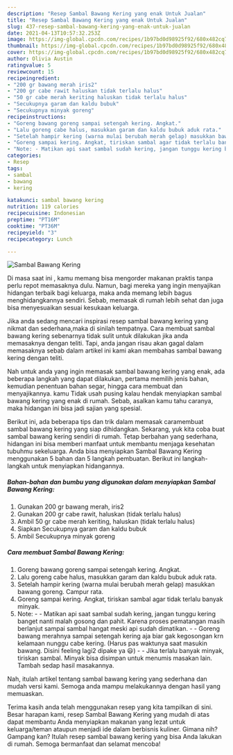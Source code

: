 ```yaml
---
description: "Resep Sambal Bawang Kering yang enak Untuk Jualan"
title: "Resep Sambal Bawang Kering yang enak Untuk Jualan"
slug: 437-resep-sambal-bawang-kering-yang-enak-untuk-jualan
date: 2021-04-13T10:57:32.253Z
image: https://img-global.cpcdn.com/recipes/1b97bd0d98925f92/680x482cq70/sambal-bawang-kering-foto-resep-utama.jpg
thumbnail: https://img-global.cpcdn.com/recipes/1b97bd0d98925f92/680x482cq70/sambal-bawang-kering-foto-resep-utama.jpg
cover: https://img-global.cpcdn.com/recipes/1b97bd0d98925f92/680x482cq70/sambal-bawang-kering-foto-resep-utama.jpg
author: Olivia Austin
ratingvalue: 5
reviewcount: 15
recipeingredient:
- "200 gr bawang merah iris2"
- "200 gr cabe rawit haluskan tidak terlalu halus"
- "50 gr cabe merah keriting haluskan tidak terlalu halus"
- "Secukupnya garam dan kaldu bubuk"
- "Secukupnya minyak goreng"
recipeinstructions:
- "Goreng bawang goreng sampai setengah kering. Angkat."
- "Lalu goreng cabe halus, masukkan garam dan kaldu bubuk aduk rata."
- "Setelah hampir kering (warna mulai berubah merah gelap) masukkan bawang goreng. Campur rata."
- "Goreng sampai kering. Angkat, tiriskan sambal agar tidak terlalu banyak minyak."
- "Note: - Matikan api saat sambal sudah kering, jangan tunggu kering banget nanti malah gosong dan pahit. Karena proses pematangan masih berlanjut sampai sambal hangat meski api sudah dimatikan. - Goreng bawang merahnya sampai setengah kering aja biar gak kegosongan krn kelamaan nunggu cabe kering. (Harus pas waktunya saat masukin bawang. Disini feeling lagi2 dipake ya 😃) - Jika terlalu banyak minyak, tiriskan sambal. Minyak bisa disimpan untuk menumis masakan lain. Tambah sedap hasil masakannya."
categories:
- Resep
tags:
- sambal
- bawang
- kering

katakunci: sambal bawang kering 
nutrition: 119 calories
recipecuisine: Indonesian
preptime: "PT16M"
cooktime: "PT36M"
recipeyield: "3"
recipecategory: Lunch

---
```



![Sambal Bawang Kering](https://img-global.cpcdn.com/recipes/1b97bd0d98925f92/680x482cq70/sambal-bawang-kering-foto-resep-utama.jpg)

Di masa  saat ini , kamu memang bisa mengorder makanan praktis tanpa perlu repot memasaknya dulu. Namun, bagi mereka yang ingin menyajikan hidangan terbaik bagi keluarga, maka anda memang lebih bagus menghidangkannya sendiri. Sebab, memasak di rumah lebih sehat dan juga bisa menyesuaikan sesuai kesukaan keluarga.

Jika anda sedang mencari inspirasi resep sambal bawang kering yang nikmat dan sederhana,maka di sinilah tempatnya. Cara membuat sambal bawang kering  sebenarnya tidak sulit untuk dilakukan jika anda memasaknya dengan teliti. Tapi, anda jangan risau akan gagal dalam memasaknya 
sebab dalam artikel ini kami akan membahas sambal bawang kering dengan teliti.  



Nah untuk anda yang ingin memasak sambal bawang kering yang enak, ada beberapa langkah yang dapat dilakukan, pertama memilih jenis bahan, kemudian penentuan bahan segar, hingga cara membuat dan menyajikannya. kamu Tidak usah pusing kalau hendak menyiapkan sambal bawang kering yang enak di rumah. Sebab, asalkan kamu  tahu caranya, maka hidangan ini bisa jadi sajian yang spesial.

Berikut ini, ada beberapa tips dan trik dalam memasak caramembuat sambal bawang kering yang siap dihidangkan. Sekarang, yuk kita coba buat sambal bawang kering sendiri di rumah. Tetap berbahan yang sederhana, hidangan ini bisa memberi manfaat untuk membantu menjaga kesehatan tubuhmu sekeluarga. Anda bisa menyiapkan Sambal Bawang Kering menggunakan 5 bahan dan 5 langkah pembuatan. Berikut ini langkah-langkah untuk menyiapkan hidangannya.

<!--inarticleads1-->

##### Bahan-bahan dan bumbu yang digunakan dalam menyiapkan Sambal Bawang Kering:

1. Gunakan 200 gr bawang merah, iris2
1. Gunakan 200 gr cabe rawit, haluskan (tidak terlalu halus)
1. Ambil 50 gr cabe merah keriting, haluskan (tidak terlalu halus)
1. Siapkan Secukupnya garam dan kaldu bubuk
1. Ambil Secukupnya minyak goreng




<!--inarticleads2-->

##### Cara membuat Sambal Bawang Kering:

1. Goreng bawang goreng sampai setengah kering. Angkat.
1. Lalu goreng cabe halus, masukkan garam dan kaldu bubuk aduk rata.
1. Setelah hampir kering (warna mulai berubah merah gelap) masukkan bawang goreng. Campur rata.
1. Goreng sampai kering. Angkat, tiriskan sambal agar tidak terlalu banyak minyak.
1. Note: - - Matikan api saat sambal sudah kering, jangan tunggu kering banget nanti malah gosong dan pahit. Karena proses pematangan masih berlanjut sampai sambal hangat meski api sudah dimatikan. - - Goreng bawang merahnya sampai setengah kering aja biar gak kegosongan krn kelamaan nunggu cabe kering. (Harus pas waktunya saat masukin bawang. Disini feeling lagi2 dipake ya 😃) - - Jika terlalu banyak minyak, tiriskan sambal. Minyak bisa disimpan untuk menumis masakan lain. Tambah sedap hasil masakannya.




Nah, itulah artikel tentang  sambal bawang kering  yang sederhana dan mudah versi kami. Semoga anda mampu melakukannya dengan hasil yang memuaskan. 

Terima kasih anda telah menggunakan resep yang kita tampilkan di sini. Besar harapan kami, resep  Sambal Bawang Kering yang mudah di atas dapat membantu Anda menyiapkan makanan yang lezat untuk keluarga/teman ataupun menjadi ide dalam berbisnis kuliner. Gimana nih? Gampang kan? Itulah resep sambal bawang kering yang bisa Anda lakukan di rumah. Semoga bermanfaat dan selamat mencoba!

